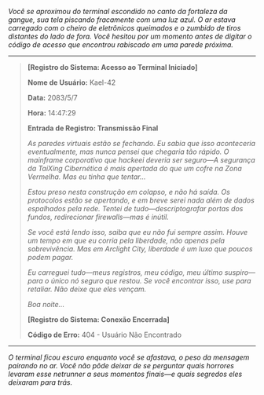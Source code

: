 _Você se aproximou do terminal escondido no canto da fortaleza da gangue, sua tela piscando fracamente com uma luz azul. O ar estava carregado com o cheiro de eletrônicos queimados e o zumbido de tiros distantes do lado de fora. Você hesitou por um momento antes de digitar o código de acesso que encontrou rabiscado em uma parede próxima._

---

> **[Registro do Sistema: Acesso ao Terminal Iniciado]**
>
> **Nome de Usuário:** Kael-42
>
> **Data:** 2083/5/7
>
> **Hora:** 14:47:29
>
> **Entrada de Registro: Transmissão Final**
>
> _As paredes virtuais estão se fechando. Eu sabia que isso aconteceria eventualmente, mas nunca pensei que chegaria tão rápido. O mainframe corporativo que hackeei deveria ser seguro—A segurança da TaiXing Cibernética é mais apertada do que um cofre na Zona Vermelha. Mas eu tinha que tentar..._
>
> _Estou preso nesta construção em colapso, e não há saída. Os protocolos estão se apertando, e em breve serei nada além de dados espalhados pela rede. Tentei de tudo—descriptografar portas dos fundos, redirecionar firewalls—mas é inútil._
>
> _Se você está lendo isso, saiba que eu não fui sempre assim. Houve um tempo em que eu corria pela liberdade, não apenas pela sobrevivência. Mas em Arclight City, liberdade é um luxo que poucos podem pagar._
>
> _Eu carreguei tudo—meus registros, meu código, meu último suspiro—para o único nó seguro que restou. Se você encontrar isso, use para retaliar. Não deixe que eles vençam._
>
> _Boa noite..._
>
> **[Registro do Sistema: Conexão Encerrada]**
>
> **Código de Erro:** 404 - Usuário Não Encontrado

---

_O terminal ficou escuro enquanto você se afastava, o peso da mensagem pairando no ar. Você não pôde deixar de se perguntar quais horrores levaram esse netrunner a seus momentos finais—e quais segredos eles deixaram para trás._
